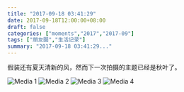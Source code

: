 ```yaml
---
title: "2017-09-18 03:41:29"
date: 2017-09-18T12:00:00+08:00
draft: false
categories: ["moments","2017","2017-09"]
tags: ["朋友圈","生活记录"]
summary: "2017-09-18 03:41:29..."
---
```


假装还有夏天清新的风，然而下一次拍摄的主题已经是秋叶了。

![Media 1](/Moments/photos/2017-09-18/201709180341290.jpg)
![Media 2](/Moments/photos/2017-09-18/201709180341291.jpg)
![Media 3](/Moments/photos/2017-09-18/201709180341292.jpg)
![Media 4](/Moments/photos/2017-09-18/201709180341293.jpg)

